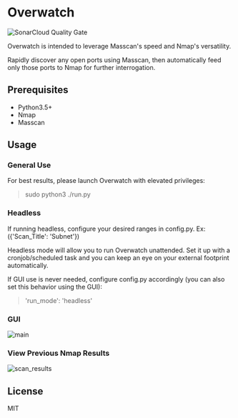 # Overwatch

![SonarCloud Quality Gate](https://sonarcloud.io/api/project_badges/measure?project=tyler-tee_Overwatch&metric=alert_status)

Overwatch is intended to leverage Masscan's speed and Nmap's versatility.

Rapidly discover any open ports using Masscan, then automatically feed only those ports to Nmap for further interrogation.

## Prerequisites
- Python3.5+
- Nmap
- Masscan

## Usage

### General Use
For best results, please launch Overwatch with elevated privileges:
> sudo python3 ./run.py

### Headless
If running headless, configure your desired ranges in config.py.
Ex: ({'Scan_Title': 'Subnet'})

Headless mode will allow you to run Overwatch unattended. Set it up with a cronjob/scheduled task and you can keep an eye on your external footprint automatically.

If GUI use is never needed, configure config.py accordingly (you can also set this behavior using the GUI):
> 'run_mode': 'headless'

### GUI
![main](https://user-images.githubusercontent.com/64701075/132075379-c17ef979-df80-45f3-bf34-f4ce73429045.png)

### View Previous Nmap Results
![scan_results](https://user-images.githubusercontent.com/64701075/132075380-726908c8-1164-4566-b5b3-60fb0ab7f01a.png)

## License
MIT
